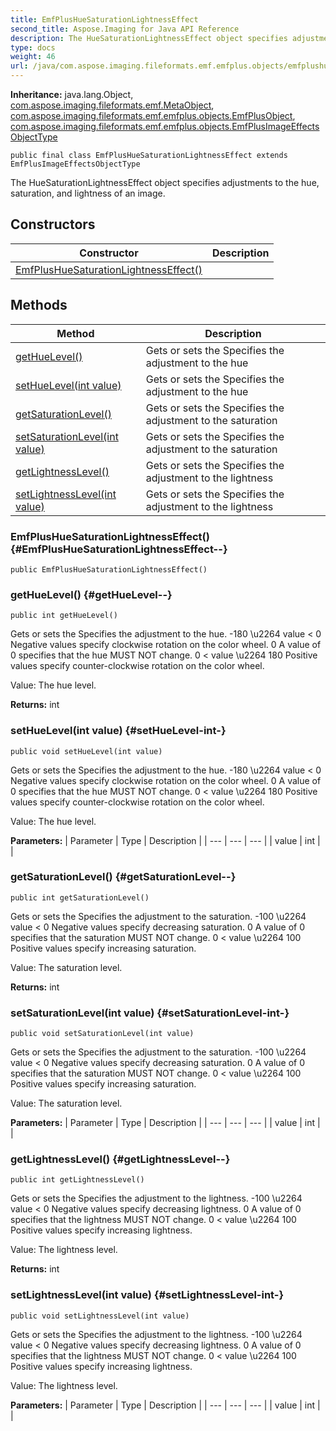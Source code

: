 ```yaml
---
title: EmfPlusHueSaturationLightnessEffect
second_title: Aspose.Imaging for Java API Reference
description: The HueSaturationLightnessEffect object specifies adjustments to the hue saturation and lightness of an image.
type: docs
weight: 46
url: /java/com.aspose.imaging.fileformats.emf.emfplus.objects/emfplushuesaturationlightnesseffect/
---
```

**Inheritance:**
java.lang.Object, [com.aspose.imaging.fileformats.emf.MetaObject](../../com.aspose.imaging.fileformats.emf/metaobject), [com.aspose.imaging.fileformats.emf.emfplus.objects.EmfPlusObject](../../com.aspose.imaging.fileformats.emf.emfplus.objects/emfplusobject), [com.aspose.imaging.fileformats.emf.emfplus.objects.EmfPlusImageEffectsObjectType](../../com.aspose.imaging.fileformats.emf.emfplus.objects/emfplusimageeffectsobjecttype)
```
public final class EmfPlusHueSaturationLightnessEffect extends EmfPlusImageEffectsObjectType
```

The HueSaturationLightnessEffect object specifies adjustments to the hue, saturation, and lightness of an image.
## Constructors

| Constructor | Description |
| --- | --- |
| [EmfPlusHueSaturationLightnessEffect()](#EmfPlusHueSaturationLightnessEffect--) |  |
## Methods

| Method | Description |
| --- | --- |
| [getHueLevel()](#getHueLevel--) | Gets or sets the Specifies the adjustment to the hue |
| [setHueLevel(int value)](#setHueLevel-int-) | Gets or sets the Specifies the adjustment to the hue |
| [getSaturationLevel()](#getSaturationLevel--) | Gets or sets the Specifies the adjustment to the saturation |
| [setSaturationLevel(int value)](#setSaturationLevel-int-) | Gets or sets the Specifies the adjustment to the saturation |
| [getLightnessLevel()](#getLightnessLevel--) | Gets or sets the Specifies the adjustment to the lightness |
| [setLightnessLevel(int value)](#setLightnessLevel-int-) | Gets or sets the Specifies the adjustment to the lightness |
### EmfPlusHueSaturationLightnessEffect() {#EmfPlusHueSaturationLightnessEffect--}
```
public EmfPlusHueSaturationLightnessEffect()
```


### getHueLevel() {#getHueLevel--}
```
public int getHueLevel()
```


Gets or sets the Specifies the adjustment to the hue. -180 \\u2264 value < 0 Negative values specify clockwise rotation on the color wheel. 0 A value of 0 specifies that the hue MUST NOT change. 0 < value \\u2264 180 Positive values specify counter-clockwise rotation on the color wheel.

Value: The hue level.

**Returns:**
int
### setHueLevel(int value) {#setHueLevel-int-}
```
public void setHueLevel(int value)
```


Gets or sets the Specifies the adjustment to the hue. -180 \\u2264 value < 0 Negative values specify clockwise rotation on the color wheel. 0 A value of 0 specifies that the hue MUST NOT change. 0 < value \\u2264 180 Positive values specify counter-clockwise rotation on the color wheel.

Value: The hue level.

**Parameters:**
| Parameter | Type | Description |
| --- | --- | --- |
| value | int |  |

### getSaturationLevel() {#getSaturationLevel--}
```
public int getSaturationLevel()
```


Gets or sets the Specifies the adjustment to the saturation. -100 \\u2264 value < 0 Negative values specify decreasing saturation. 0 A value of 0 specifies that the saturation MUST NOT change. 0 < value \\u2264 100 Positive values specify increasing saturation.

Value: The saturation level.

**Returns:**
int
### setSaturationLevel(int value) {#setSaturationLevel-int-}
```
public void setSaturationLevel(int value)
```


Gets or sets the Specifies the adjustment to the saturation. -100 \\u2264 value < 0 Negative values specify decreasing saturation. 0 A value of 0 specifies that the saturation MUST NOT change. 0 < value \\u2264 100 Positive values specify increasing saturation.

Value: The saturation level.

**Parameters:**
| Parameter | Type | Description |
| --- | --- | --- |
| value | int |  |

### getLightnessLevel() {#getLightnessLevel--}
```
public int getLightnessLevel()
```


Gets or sets the Specifies the adjustment to the lightness. -100 \\u2264 value < 0 Negative values specify decreasing lightness. 0 A value of 0 specifies that the lightness MUST NOT change. 0 < value \\u2264 100 Positive values specify increasing lightness.

Value: The lightness level.

**Returns:**
int
### setLightnessLevel(int value) {#setLightnessLevel-int-}
```
public void setLightnessLevel(int value)
```


Gets or sets the Specifies the adjustment to the lightness. -100 \\u2264 value < 0 Negative values specify decreasing lightness. 0 A value of 0 specifies that the lightness MUST NOT change. 0 < value \\u2264 100 Positive values specify increasing lightness.

Value: The lightness level.

**Parameters:**
| Parameter | Type | Description |
| --- | --- | --- |
| value | int |  |

